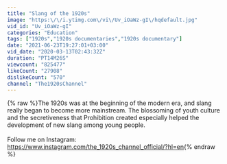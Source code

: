 ```yaml
---
title: "Slang of the 1920s"
image: "https:\/\/i.ytimg.com\/vi\/Uv_iOaWz-gI\/hqdefault.jpg"
vid_id: "Uv_iOaWz-gI"
categories: "Education"
tags: ["1920s","1920s documentaries","1920s documentary"]
date: "2021-06-23T19:27:01+03:00"
vid_date: "2020-03-13T02:43:32Z"
duration: "PT14M26S"
viewcount: "825477"
likeCount: "27908"
dislikeCount: "570"
channel: "The1920sChannel"
---
```

{% raw %}The 1920s was at the beginning of the modern era, and slang really began to become more mainstream. The blossoming of youth culture and the secretiveness that Prohibition created especially helped the development of new slang among young people.<br /><br />Follow me on Instagram: <a rel="nofollow" target="blank" href="https://www.instagram.com/the_1920s_channel_official/?hl=en">https://www.instagram.com/the_1920s_channel_official/?hl=en</a>{% endraw %}
